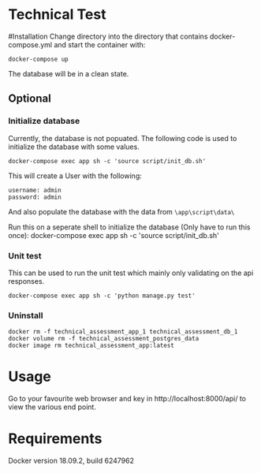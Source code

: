 # Technical Test

#Installation
Change directory into the directory that contains docker-compose.yml and start the container with:

```
docker-compose up
```

The database will be in a clean state.

## Optional

###  Initialize database
Currently, the database is not popuated. The following code is used to initialize the database with some values. 
```
docker-compose exec app sh -c 'source script/init_db.sh'
```
This will create a User with the following:
```
username: admin
password: admin
```
And also populate the database with the data from `\app\script\data\`

Run this on a seperate shell to initialize the database (Only have to run this once):
docker-compose exec app sh -c 'source script/init_db.sh'

### Unit test
This can be used to run the unit test which mainly only validating on the api responses.
```
docker-compose exec app sh -c 'python manage.py test'
```

### Uninstall
```
docker rm -f technical_assessment_app_1 technical_assessment_db_1 
docker volume rm -f technical_assessment_postgres_data
docker image rm technical_assessment_app:latest
```




# Usage
Go to your favourite web browser and key in http://localhost:8000/api/ to view the various end point.

# Requirements
Docker version 18.09.2, build 6247962
